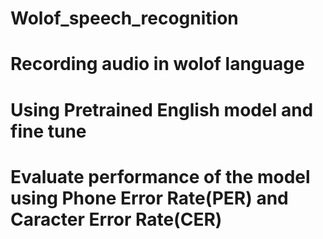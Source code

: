 # Wolof_speech_recognition
# Recording audio in wolof language 
# Using Pretrained English model and fine tune
# Evaluate performance of the model using Phone Error Rate(PER) and Caracter Error Rate(CER)
